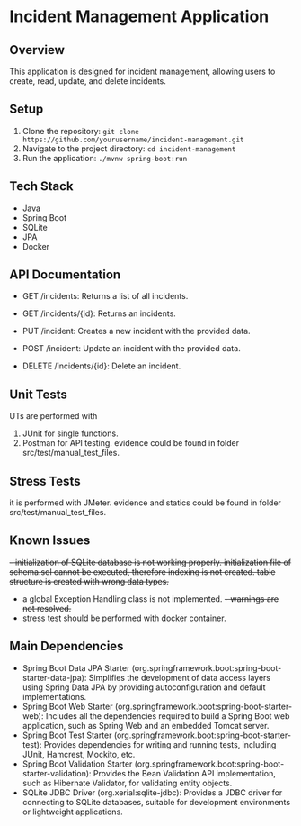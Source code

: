 # Incident Management Application

## Overview
This application is designed for incident management, allowing users to create, read, update, and delete incidents.

## Setup
1. Clone the repository: `git clone https://github.com/yourusername/incident-management.git`
2. Navigate to the project directory: `cd incident-management`
3. Run the application: `./mvnw spring-boot:run`

## Tech Stack
- Java
- Spring Boot
- SQLite
- JPA
- Docker

## API Documentation
-  GET /incidents: 
Returns a list of all incidents.

-  GET /incidents/{id}: 
Returns an incidents.

-  PUT /incident: 
Creates a new incident with the provided data.

-  POST /incident: 
Update an incident with the provided data.

-  DELETE /incidents/{id}: 
Delete an incident.


## Unit Tests
UTs are performed with 
1. JUnit for single functions.
2. Postman for API testing. evidence could be found in folder src/test/manual_test_files.


## Stress Tests
it is performed with JMeter.
evidence and statics could be found in folder src/test/manual_test_files.

## 

## Known Issues
~~- initialization of SQLite database is not working properly.
   initialization file of schema.sql cannot be executed, therefore indexing is not created. table structure is created with wrong data types.~~
- a global Exception Handling class is not implemented.
~~- warnings are not resolved.~~
- stress test should be performed with docker container.


## Main Dependencies
-  Spring Boot Data JPA Starter (org.springframework.boot:spring-boot-starter-data-jpa): 
Simplifies the development of data access layers using Spring Data JPA by providing autoconfiguration and default implementations.
-  Spring Boot Web Starter (org.springframework.boot:spring-boot-starter-web): 
   Includes all the dependencies required to build a Spring Boot web application, such as Spring Web and an embedded Tomcat server.
-  Spring Boot Test Starter (org.springframework.boot:spring-boot-starter-test):  Provides dependencies for writing and running tests, including JUnit, Hamcrest, Mockito, etc.
-  Spring Boot Validation Starter (org.springframework.boot:spring-boot-starter-validation): 
Provides the Bean Validation API implementation, such as Hibernate Validator, for validating entity objects.
-  SQLite JDBC Driver (org.xerial:sqlite-jdbc): 
Provides a JDBC driver for connecting to SQLite databases, suitable for development environments or lightweight applications.


